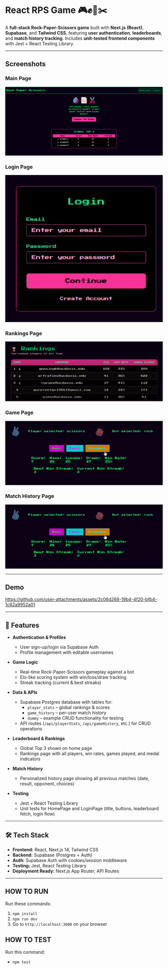 # React RPS Game 🎮✊📄✂️  

A **full-stack Rock-Paper-Scissors game** built with **Next.js (React)**, **Supabase**, and **Tailwind CSS**, featuring **user authentication**, **leaderboards**, and **match history tracking**. Includes **unit-tested frontend components** with Jest + React Testing Library.  

---
## Screenshots
### Main Page
![Main page](public/screenshot1.png)

### Login Page
![Login page](public/screenshot2.png)

### Rankings Page
![Rankings page](public/screenshot3.png)

### Game Page
![Game page](public/screenshot5.png)

### Match History Page
![Match History page](public/screenshot5.png)

---
## Demo
https://github.com/user-attachments/assets/2c06d268-19b4-4f20-bfb4-1c62a9952a01

---

## 🚀 Features  

- **Authentication & Profiles**  
  - User sign-up/login via Supabase Auth  
  - Profile management with editable usernames  

- **Game Logic**  
  - Real-time Rock-Paper-Scissors gameplay against a bot  
  - Elo-like scoring system with win/loss/draw tracking  
  - Streak tracking (current & best streaks)  

- **Data & APIs**  
  - Supabase Postgres database with tables for:  
    - `player_stats` – global rankings & scores  
    - `game_history` – per-user match history  
    - `dummy` – example CRUD functionality for testing  
  - API routes (`/api/playerStats`, `/api/gameHistory`, etc.) for CRUD operations  

- **Leaderboard & Rankings**  
  - Global Top 3 shown on home page  
  - Rankings page with all players, win rates, games played, and medal indicators  

- **Match History**  
  - Personalized history page showing all previous matches (date, result, opponent, choices)  

- **Testing**  
  - Jest + React Testing Library  
  - Unit tests for HomePage and LoginPage (title, buttons, leaderboard fetch, login flow)  

---

## 🛠️ Tech Stack  

- **Frontend:** React, Next.js 14, Tailwind CSS  
- **Backend:** Supabase (Postgres + Auth)  
- **Auth:** Supabase Auth with cookies/session middleware  
- **Testing:** Jest, React Testing Library  
- **Deployment Ready:** Next.js App Router, API Routes  

---

## HOW TO RUN
Run these commands:
1) `npm install`
2) `npm run dev`
3) Go to `http://localhost:3000` on your browser

## HOW TO TEST
Run this command:
- `npm test`
